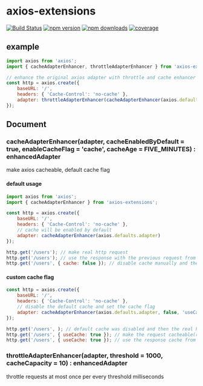 # axios-extensions

[![Build Status](https://img.shields.io/travis/kuitos/axios-extensions.svg?style=flat-square)](https://travis-ci.org/kuitos/axios-extensions)
[![npm version](https://img.shields.io/npm/v/axios-extensions.svg?style=flat-square)](https://www.npmjs.com/package/axios-extensions)
[![npm downloads](https://img.shields.io/npm/dt/axios-extensions.svg?style=flat-square)](https://www.npmjs.com/package/axios-extensions)
[![coverage](https://img.shields.io/codecov/c/github/kuitos/axios-extensions.svg?style=flat-square)](https://codecov.io/gh/kuitos/axios-extensions)

## example

```javascript
import axios from 'axios';
import { cacheAdapterEnhancer, throttleAdapterEnhancer } from 'axios-extensions';

// enhance the original axios adapter with throttle and cache enhancer 
const http = axios.create({
	baseURL: '/',
	headers: { 'Cache-Control': 'no-cache' },
	adapter: throttleAdapterEnhancer(cacheAdapterEnhancer(axios.defaults.adapter))
});
```

## Document

### cacheAdapterEnhancer(adapter, cacheEnabledByDefault = true, enableCacheFlag = 'cache', cacheAge = FIVE_MINUTES) : enhancedAdapter
make axios cacheable, default cache flag

#### default usage

```javascript
import axios from 'axios';
import { cacheAdapterEnhancer } from 'axios-extensions';

const http = axios.create({
	baseURL: '/',
	headers: { 'Cache-Control': 'no-cache' },
	// cache will be enabled by default
	adapter: cacheAdapterEnhancer(axios.defaults.adapter)
});

http.get('/users'); // make real http request
http.get('/users'); // use the response with the previous request from cache, without real http request
http.get('/users', { cache: false }); // disable cache manually and the the real http request invoked   

```

#### custom cache flag

```javascript
const http = axios.create({
	baseURL: '/',
	headers: { 'Cache-Control': 'no-cache' },
	// disable the default cache and set the cache flag
	adapter: cacheAdapterEnhancer(axios.defaults.adapter, false, 'useCache')
});

http.get('/users', ); // default cache was disabled and then the real http request invoked 
http.get('/users', { useCache: true }); // make the request cacheable(real http request made due to first request invoke)
http.get('/users', { useCache: true }); // use the response cache from previous request
```

### throttleAdapterEnhancer(adapter, threshold = 1000, cacheCapacity = 10) : enhancedAdapter
throttle requests at most once per every threshold milliseconds
